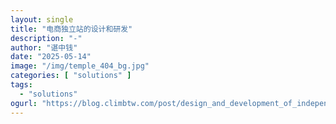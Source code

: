 ```yaml
---
layout: single
title: "电商独立站的设计和研发"
description: "-"
author: "谌中钱"
date: "2025-05-14"
image: "/img/temple_404_bg.jpg"
categories: [ "solutions" ]
tags:
  - "solutions"
ogurl: "https://blog.climbtw.com/post/design_and_development_of_independent_station"
---
```


<br />
<br />

<!-- @import "[TOC]" {cmd="toc" depthFrom=1 depthTo=6} -->

<!-- code_chunk_output -->



<!-- /code_chunk_output -->
